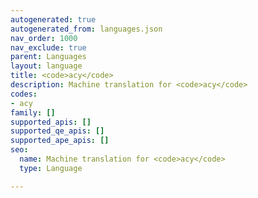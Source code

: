 ```yaml
---
autogenerated: true
autogenerated_from: languages.json
nav_order: 1000
nav_exclude: true
parent: Languages
layout: language
title: <code>acy</code>
description: Machine translation for <code>acy</code>
codes:
- acy
family: []
supported_apis: []
supported_qe_apis: []
supported_ape_apis: []
seo:
  name: Machine translation for <code>acy</code>
  type: Language

---
```


